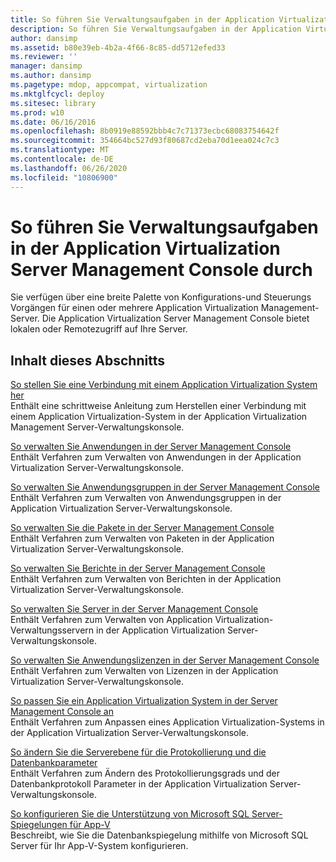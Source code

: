 ```yaml
---
title: So führen Sie Verwaltungsaufgaben in der Application Virtualization Server Management Console durch
description: So führen Sie Verwaltungsaufgaben in der Application Virtualization Server Management Console durch
author: dansimp
ms.assetid: b80e39eb-4b2a-4f66-8c85-dd5712efed33
ms.reviewer: ''
manager: dansimp
ms.author: dansimp
ms.pagetype: mdop, appcompat, virtualization
ms.mktglfcycl: deploy
ms.sitesec: library
ms.prod: w10
ms.date: 06/16/2016
ms.openlocfilehash: 8b0919e88592bbb4c7c71373ecbc68083754642f
ms.sourcegitcommit: 354664bc527d93f80687cd2eba70d1eea024c7c3
ms.translationtype: MT
ms.contentlocale: de-DE
ms.lasthandoff: 06/26/2020
ms.locfileid: "10806900"
---
```

# So führen Sie Verwaltungsaufgaben in der Application Virtualization Server Management Console durch


Sie verfügen über eine breite Palette von Konfigurations-und Steuerungs Vorgängen für einen oder mehrere Application Virtualization Management-Server. Die Application Virtualization Server Management Console bietet lokalen oder Remotezugriff auf Ihre Server.

## Inhalt dieses Abschnitts


<a href="" id="how-to-connect-to-an-application-virtualization-system"></a>[So stellen Sie eine Verbindung mit einem Application Virtualization System her](how-to-connect-to-an-application-virtualization-system.md)  
Enthält eine schrittweise Anleitung zum Herstellen einer Verbindung mit einem Application Virtualization-System in der Application Virtualization Management Server-Verwaltungskonsole.

<a href="" id="how-to-manage-applications-in-the-server-management-console"></a>[So verwalten Sie Anwendungen in der Server Management Console](how-to-manage-applications-in-the-server-management-console.md)  
Enthält Verfahren zum Verwalten von Anwendungen in der Application Virtualization Server-Verwaltungskonsole.

<a href="" id="how-to-manage-application-groups-in-the-server-management-console"></a>[So verwalten Sie Anwendungsgruppen in der Server Management Console](how-to-manage-application-groups-in-the-server-management-console.md)  
Enthält Verfahren zum Verwalten von Anwendungsgruppen in der Application Virtualization Server-Verwaltungskonsole.

<a href="" id="how-to-manage-packages-in-the-server-management-console"></a>[So verwalten Sie die Pakete in der Server Management Console](how-to-manage-packages-in-the-server-management-console.md)  
Enthält Verfahren zum Verwalten von Paketen in der Application Virtualization Server-Verwaltungskonsole.

<a href="" id="how-to-manage-reports-in-the-server-management-console"></a>[So verwalten Sie Berichte in der Server Management Console](how-to-manage-reports-in-the-server-management-console.md)  
Enthält Verfahren zum Verwalten von Berichten in der Application Virtualization Server-Verwaltungskonsole.

<a href="" id="how-to-manage-servers-in-the-server-management-console"></a>[So verwalten Sie Server in der Server Management Console](how-to-manage-servers-in-the-server-management-console.md)  
Enthält Verfahren zum Verwalten von Application Virtualization-Verwaltungsservern in der Application Virtualization Server-Verwaltungskonsole.

<a href="" id="how-to-manage-application-licenses-in-the-server-management-console"></a>[So verwalten Sie Anwendungslizenzen in der Server Management Console](how-to-manage-application-licenses-in-the-server-management-console.md)  
Enthält Verfahren zum Verwalten von Lizenzen in der Application Virtualization Server-Verwaltungskonsole.

<a href="" id="how-to-customize-an-application-virtualization-system-in-the-server-management-console"></a>[So passen Sie ein Application Virtualization System in der Server Management Console an](how-to-customize-an-application-virtualization-system-in-the-server-management-console.md)  
Enthält Verfahren zum Anpassen eines Application Virtualization-Systems in der Application Virtualization Server-Verwaltungskonsole.

<a href="" id="how-to-change-the-server-logging-level-and-the-database-parameters"></a>[So ändern Sie die Serverebene für die Protokollierung und die Datenbankparameter](how-to-change-the-server-logging-level-and-the-database-parameters.md)  
Enthält Verfahren zum Ändern des Protokollierungsgrads und der Datenbankprotokoll Parameter in der Application Virtualization Server-Verwaltungskonsole.

<a href="" id="how-to-configure-microsoft-sql-server-mirroring-support-for-app-v"></a>[So konfigurieren Sie die Unterstützung von Microsoft SQL Server-Spiegelungen für App-V](how-to-configure-microsoft-sql-server-mirroring-support-for-app-v.md)  
Beschreibt, wie Sie die Datenbankspiegelung mithilfe von Microsoft SQL Server für Ihr App-V-System konfigurieren.

 

 





